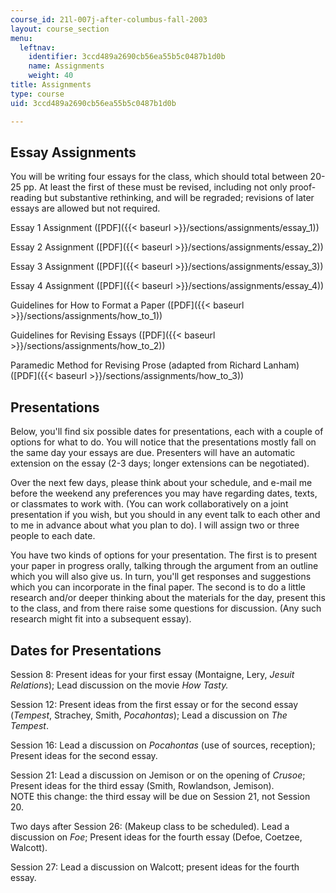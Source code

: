 ```yaml
---
course_id: 21l-007j-after-columbus-fall-2003
layout: course_section
menu:
  leftnav:
    identifier: 3ccd489a2690cb56ea55b5c0487b1d0b
    name: Assignments
    weight: 40
title: Assignments
type: course
uid: 3ccd489a2690cb56ea55b5c0487b1d0b

---
```


Essay Assignments
-----------------

You will be writing four essays for the class, which should total between 20-25 pp. At least the first of these must be revised, including not only proof-reading but substantive rethinking, and will be regraded; revisions of later essays are allowed but not required.

Essay 1 Assignment ([PDF]({{< baseurl >}}/sections/assignments/essay_1))

Essay 2 Assignment ([PDF]({{< baseurl >}}/sections/assignments/essay_2))

Essay 3 Assignment ([PDF]({{< baseurl >}}/sections/assignments/essay_3))

Essay 4 Assignment ([PDF]({{< baseurl >}}/sections/assignments/essay_4))

Guidelines for How to Format a Paper ([PDF]({{< baseurl >}}/sections/assignments/how_to_1))

Guidelines for Revising Essays ([PDF]({{< baseurl >}}/sections/assignments/how_to_2))

Paramedic Method for Revising Prose (adapted from Richard Lanham) ([PDF]({{< baseurl >}}/sections/assignments/how_to_3))

Presentations
-------------

Below, you'll find six possible dates for presentations, each with a couple of options for what to do. You will notice that the presentations mostly fall on the same day your essays are due. Presenters will have an automatic extension on the essay (2-3 days; longer extensions can be negotiated).

Over the next few days, please think about your schedule, and e-mail me before the weekend any preferences you may have regarding dates, texts, or classmates to work with. (You can work collaboratively on a joint presentation if you wish, but you should in any event talk to each other and to me in advance about what you plan to do). I will assign two or three people to each date.

You have two kinds of options for your presentation. The first is to present your paper in progress orally, talking through the argument from an outline which you will also give us. In turn, you'll get responses and suggestions which you can incorporate in the final paper. The second is to do a little research and/or deeper thinking about the materials for the day, present this to the class, and from there raise some questions for discussion. (Any such research might fit into a subsequent essay).

Dates for Presentations
-----------------------

Session 8: Present ideas for your first essay (Montaigne, Lery, _Jesuit Relations_); Lead discussion on the movie _How Tasty._

Session 12: Present ideas from the first essay or for the second essay (_Tempest_, Strachey, Smith, _Pocahontas_); Lead a discussion on _The Tempest_.

Session 16: Lead a discussion on _Pocahontas_ (use of sources, reception); Present ideas for the second essay.

Session 21: Lead a discussion on Jemison or on the opening of _Crusoe_; Present ideas for the third essay (Smith, Rowlandson, Jemison).  
NOTE this change: the third essay will be due on Session 21, not Session 20.

Two days after Session 26: (Makeup class to be scheduled). Lead a discussion on _Foe_; Present ideas for the fourth essay (Defoe, Coetzee, Walcott).

Session 27: Lead a discussion on Walcott; present ideas for the fourth essay.
